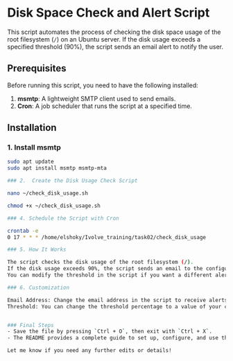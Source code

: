 # Disk Space Check and Alert Script

This script automates the process of checking the disk space usage of the root filesystem (`/`) on an Ubuntu server. If the disk usage exceeds a specified threshold (90%), the script sends an email alert to notify the user.

## Prerequisites

Before running this script, you need to have the following installed:

1. **msmtp**: A lightweight SMTP client used to send emails.
2. **Cron**: A job scheduler that runs the script at a specified time.

## Installation

### 1. Install msmtp

```bash
sudo apt update
sudo apt install msmtp msmtp-mta

### 2.  Create the Disk Usage Check Script

nano ~/check_disk_usage.sh

chmod +x ~/check_disk_usage.sh

### 4. Schedule the Script with Cron

crontab -e
0 17 * * * /home/elshoky/Ivolve_training/task02/check_disk_usage

### 5. How It Works

The script checks the disk usage of the root filesystem (/).
If the disk usage exceeds 90%, the script sends an email to the configured address (elshoky.360@gmail.com) using msmtp.
You can modify the threshold in the script if you want a different alert threshold

### 6. Customization

Email Address: Change the email address in the script to receive alerts at a different address.
Threshold: You can change the threshold percentage to a value of your choice (e.g., 80% or 95%).


### Final Steps
- Save the file by pressing `Ctrl + O`, then exit with `Ctrl + X`.
- The README provides a complete guide to set up, configure, and use the disk space alert script.

Let me know if you need any further edits or details!

